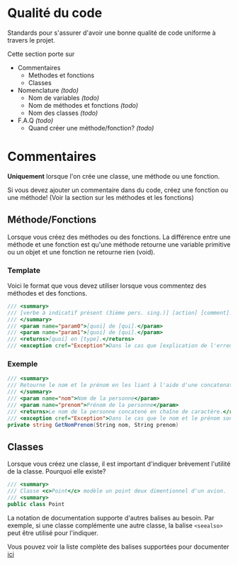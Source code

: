 
Qualité du code
===============

Standards pour s'assurer d'avoir une bonne qualité de code uniforme à travers le projet.

Cette section porte sur
- Commentaires
  - Methodes et fonctions
  - Classes
- Nomenclature *(todo)*
  - Nom de variables *(todo)*
  - Nom de méthodes et fonctions *(todo)*
  - Nom des classes *(todo)*
- F.A.Q *(todo)*
  - Quand créer une méthode/fonction? *(todo)*

# Commentaires
**Uniquement** lorsque l'on crée une classe, une méthode ou une fonction.

Si vous devez ajouter un commentaire dans du code, créez une fonction ou une méthode! (Voir la section sur les méthodes et les fonctions)

## Méthode/Fonctions
Lorsque vous créez des méthodes ou des fonctions. La différence entre une méthode et une fonction est qu'une méthode retourne une variable primitive ou un objet et une fonction ne retourne rien (void).

### Template
Voici le format que vous devez utiliser lorsque vous commentez des méthodes et des fonctions.

```cs
/// <summary>
/// [verbe à indicatif présent (3ième pers. sing.)] [action] [comment].
/// </summary>
/// <param name="param0">[quoi] de [qui].</param>
/// <param name="param1">[quoi] de [qui].</param>
/// <returns>[quoi] en [type].</returns>
/// <exception cref="Exception">Dans le cas que [explication de l'erreur].</exception>
```

### Exemple

```cs
/// <summary>
/// Retourne le nom et le prénom en les liant à l'aide d'une concatenation de chaînes de caractère.
/// </summary>
/// <param name="nom">Nom de la personne</param>
/// <param name="prenom">Prénom de la personne</param>
/// <returns>Le nom de la personne concatené en chaîne de caractère.</returns>
/// <exception cref="Exception">Dans le cas que le nom et le prénom sont invalides.</exception>
private string GetNomPrenom(String nom, String prenom)
```

## Classes
Lorsque vous créez une classe, il est important d'indiquer brèvement l'utilité de la classe. Pourquoi elle existe?

```cs
/// <summary>
/// Classe <c>Point</c> modèle un point deux dimentionnel d'un avion.
/// <summary>
public class Point
```

La notation de documentation supporte d'autres balises au besoin. Par exemple, si une classe complémente une autre classe, la balise `<seealso>` peut être utilisé pour l'indiquer. 

Vous pouvez voir la liste complète des balises supportées pour documenter [ici]("https://docs.microsoft.com/en-us/dotnet/csharp/language-reference/language-specification/documentation-comments#d3-recommended-tags")
